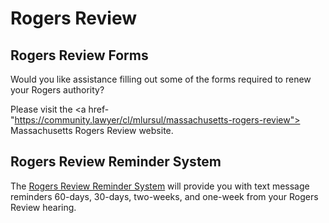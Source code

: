 # Rogers Review

## Rogers Review Forms
Would you like assistance filling out some of the forms required to renew your Rogers authority?

Please visit the <a href-"https://community.lawyer/cl/mlursul/massachusetts-rogers-review"> Massachusetts Rogers Review</a> website. 

## Rogers Review Reminder System

The <a href="https://interviews-dev.gbls.org/interview?i=docassemble.playground51%3ARogersReviewReminderSystem.yml#page1"> Rogers Review Reminder System</a> will provide you with text message reminders 60-days, 30-days, two-weeks, and one-week from your Rogers Review hearing.  
